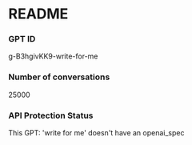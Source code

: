 # README
### GPT ID
 g-B3hgivKK9-write-for-me
### Number of conversations
 25000
### API Protection Status
This GPT: 'write for me' doesn't have an openai_spec
